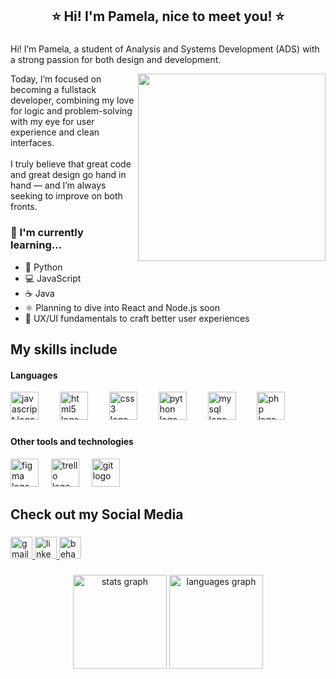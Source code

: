 <h2 align="center">⭐ Hi! I'm Pamela, nice to meet you! ⭐</h2>

###

<p align="left">Hi! I’m Pamela, a student of Analysis and Systems Development (ADS) with a strong passion for both design and development.
  <div align="center">
  <img align="right" height="300" width="300" src="https://media1.giphy.com/media/v1.Y2lkPTc5MGI3NjExOG54dHp5d3NoaW9yd25qbW10MjU5YmNrcjJ4dHd4aWI1ODBpcXhmMyZlcD12MV9pbnRlcm5hbF9naWZfYnlfaWQmY3Q9cw/eV6a9r6TrHswneqk2e/giphy.gif"  />
</div>
Today, I’m focused on becoming a fullstack developer, combining my love for logic and problem-solving with my eye for user experience and clean interfaces.<br><br>I truly believe that great code and great design go hand in hand — and I’m always seeking to improve on both fronts.</p> 



###

### 🌱 I'm currently learning...

- 🐍 Python  
- 💻 JavaScript  
- ☕ Java  
- ⚛️ Planning to dive into React and Node.js soon  
- 🎨 UX/UI fundamentals to craft better user experiences  

###



###

<h2 align="left">My skills include</h2>

<h4 align="left">Languages</h4>
<div align="left">
  <img src="https://cdn.jsdelivr.net/gh/devicons/devicon/icons/javascript/javascript-original.svg" height="45" alt="javascript logo"  />
  <img width="26" />
  <img src="https://cdn.jsdelivr.net/gh/devicons/devicon/icons/html5/html5-original.svg" height="45" alt="html5 logo"  />
  <img width="26" />
  <img src="https://cdn.jsdelivr.net/gh/devicons/devicon/icons/css3/css3-original.svg" height="45" alt="css3 logo"  />
  <img width="26" />
  <img src="https://cdn.jsdelivr.net/gh/devicons/devicon/icons/python/python-original.svg" height="45" alt="python logo"  />
  <img width="26" />
  <img src="https://cdn.jsdelivr.net/gh/devicons/devicon/icons/mysql/mysql-original.svg" height="45" alt="mysql logo"  />
  <img width="26" />
  <img src="https://cdn.simpleicons.org/php/777BB4" height="45" alt="php logo"  />
</div>

###

<h4 align="left">Other tools and technologies</h4>

<div align="left">
  <img src="https://cdn.jsdelivr.net/gh/devicons/devicon/icons/figma/figma-original.svg" height="45" alt="figma logo"  />
  <img width="12" />
  <img src="https://cdn.jsdelivr.net/gh/devicons/devicon/icons/trello/trello-plain.svg" height="45" alt="trello logo"  />
  <img width="12" />
  <img src="https://cdn.jsdelivr.net/gh/devicons/devicon/icons/git/git-original.svg" height="45" alt="git logo"  />
</div>

###

<h2 align="left">Check out my Social Media</h2>

###

<div align="left">
  <a href="pamamanciogoulart@gmail.com" target="_blank">
    <img src="https://img.shields.io/static/v1?message=Gmail&logo=gmail&label=&color=D14836&logoColor=white&labelColor=&style=for-the-badge" height="35" alt="gmail logo"  />
  </a>
  <a href="https://www.linkedin.com/in/pamela-amancio-goulart-162364339/" target="_blank">
    <img src="https://img.shields.io/static/v1?message=LinkedIn&logo=linkedin&label=&color=0077B5&logoColor=white&labelColor=&style=for-the-badge" height="35" alt="linkedin logo"  />
  </a>
  <a href="https://www.behance.net/pamelaamancio" target="_blank">
    <img src="https://img.shields.io/static/v1?message=Behance&logo=behance&label=&color=1769ff&logoColor=white&labelColor=&style=for-the-badge" height="35" alt="behance logo"  />
  </a>
</div>

###

<div align="center">
  <img src="https://github-readme-stats.vercel.app/api?username=Paamzzz&hide_title=false&hide_rank=false&show_icons=true&include_all_commits=true&count_private=true&disable_animations=false&theme=dracula&locale=en&hide_border=false&order=1" height="150" alt="stats graph"  />
  <img src="https://github-readme-stats.vercel.app/api/top-langs?username=Paamzzz&locale=en&hide_title=false&layout=compact&card_width=320&langs_count=5&theme=dracula&hide_border=false&order=2" height="150" alt="languages graph"  />
</div>

###
